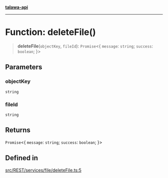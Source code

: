 [**talawa-api**](../../../../../README.md)

***

# Function: deleteFile()

> **deleteFile**(`objectKey`, `fileId`): `Promise`\<\{ `message`: `string`; `success`: `boolean`; \}\>

## Parameters

### objectKey

`string`

### fileId

`string`

## Returns

`Promise`\<\{ `message`: `string`; `success`: `boolean`; \}\>

## Defined in

[src/REST/services/file/deleteFile.ts:5](https://github.com/Suyash878/talawa-api/blob/095e6964ce2a06c1c30d1acf81b6162203f1db91/src/REST/services/file/deleteFile.ts#L5)
